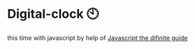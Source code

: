 # Digital-clock 🕙
this time with javascript by help of <a href="https://www.oreilly.com/library/view/javascript-the-definitive/0596101996/">Javascript the difinite guide</a>
